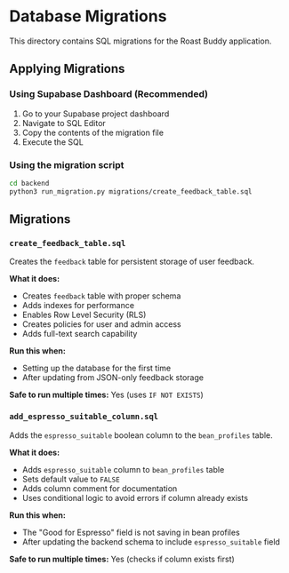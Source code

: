 # Database Migrations

This directory contains SQL migrations for the Roast Buddy application.

## Applying Migrations

### Using Supabase Dashboard (Recommended)
1. Go to your Supabase project dashboard
2. Navigate to SQL Editor
3. Copy the contents of the migration file
4. Execute the SQL

### Using the migration script
```bash
cd backend
python3 run_migration.py migrations/create_feedback_table.sql
```

## Migrations

### `create_feedback_table.sql`
Creates the `feedback` table for persistent storage of user feedback.

**What it does:**
- Creates `feedback` table with proper schema
- Adds indexes for performance
- Enables Row Level Security (RLS)
- Creates policies for user and admin access
- Adds full-text search capability

**Run this when:**
- Setting up the database for the first time
- After updating from JSON-only feedback storage

**Safe to run multiple times:** Yes (uses `IF NOT EXISTS`)

### `add_espresso_suitable_column.sql`
Adds the `espresso_suitable` boolean column to the `bean_profiles` table.

**What it does:**
- Adds `espresso_suitable` column to `bean_profiles` table
- Sets default value to `FALSE`
- Adds column comment for documentation
- Uses conditional logic to avoid errors if column already exists

**Run this when:**
- The "Good for Espresso" field is not saving in bean profiles
- After updating the backend schema to include `espresso_suitable` field

**Safe to run multiple times:** Yes (checks if column exists first)


